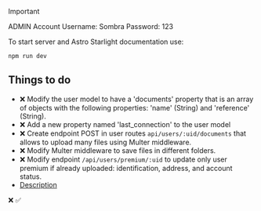 > [!IMPORTANT]
> ADMIN Account Username: Sombra Password: 123

To start server and Astro Starlight documentation use:

```
npm run dev
```

## Things to do

- ❌ Modify the user model to have a 'documents' property that is an array of objects with the following properties: 'name' (String) and 'reference' (String).
- ❌ Add a new property named 'last_connection' to the user model
- ❌ Create endpoint POST in user routes `api/users/:uid/documents` that allows to upload many files using Multer middleware.
- ❌ Modify Multer middleware to save files in different folders.
- ❌ Modify endpoint `/api/users/premium/:uid` to update only user premium if already uploaded: identification, address, and account status.
- [Description](https://docs.google.com/presentation/d/16sRIuaqoPeFHdzlq6kRiDyIMhYSVAYiIy7-DtAOcY_g/edit#slide=id.g1c2d556641e_0_341)

❌
✅
